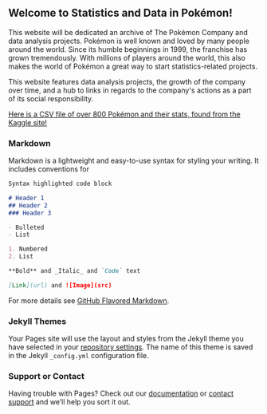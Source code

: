 ## Welcome to Statistics and Data in Pokémon!

This website will be dedicated an archive of The Pokémon Company and data analysis projects. Pokémon is well known and loved by many people around the world. Since its humble beginnings in 1999, the franchise has grown tremendously. With millions of players around the world, this also makes the world of Pokémon a great way to start statistics-related projects.

This website features data analysis projects, the growth of the company over time, and a hub to links in regards to the company's actions as a part of its social responsibility.


[Here is a CSV file of over 800 Pokémon and their stats, found from the Kaggle site!](https://swhui.github.io/StatisticsinPokemon/pokemon.csv)

### Markdown

Markdown is a lightweight and easy-to-use syntax for styling your writing. It includes conventions for

```markdown
Syntax highlighted code block

# Header 1
## Header 2
### Header 3

- Bulleted
- List

1. Numbered
2. List

**Bold** and _Italic_ and `Code` text

[Link](url) and ![Image](src)
```

For more details see [GitHub Flavored Markdown](https://guides.github.com/features/mastering-markdown/).

### Jekyll Themes

Your Pages site will use the layout and styles from the Jekyll theme you have selected in your [repository settings](https://github.com/swhui/http-swhui.github.io-/settings). The name of this theme is saved in the Jekyll `_config.yml` configuration file.

### Support or Contact

Having trouble with Pages? Check out our [documentation](https://help.github.com/categories/github-pages-basics/) or [contact support](https://github.com/contact) and we’ll help you sort it out.
